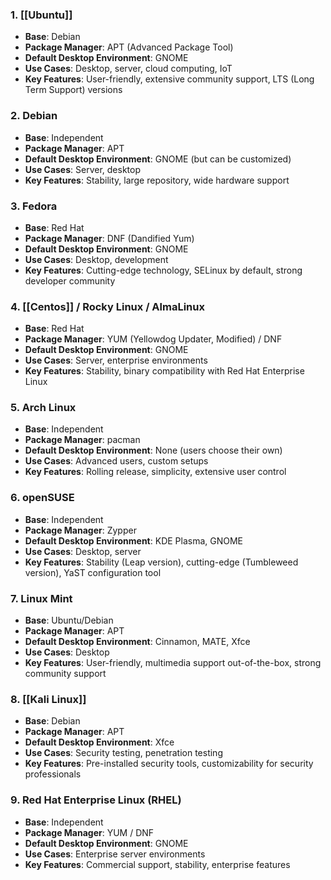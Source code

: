 ### 1. [[Ubuntu]]

- **Base**: Debian
- **Package Manager**: APT (Advanced Package Tool)
- **Default Desktop Environment**: GNOME
- **Use Cases**: Desktop, server, cloud computing, IoT
- **Key Features**: User-friendly, extensive community support, LTS (Long Term Support) versions

### 2. Debian

- **Base**: Independent
- **Package Manager**: APT
- **Default Desktop Environment**: GNOME (but can be customized)
- **Use Cases**: Server, desktop
- **Key Features**: Stability, large repository, wide hardware support

### 3. Fedora

- **Base**: Red Hat
- **Package Manager**: DNF (Dandified Yum)
- **Default Desktop Environment**: GNOME
- **Use Cases**: Desktop, development
- **Key Features**: Cutting-edge technology, SELinux by default, strong developer community

### 4. [[Centos]] / Rocky Linux / AlmaLinux

- **Base**: Red Hat
- **Package Manager**: YUM (Yellowdog Updater, Modified) / DNF
- **Default Desktop Environment**: GNOME
- **Use Cases**: Server, enterprise environments
- **Key Features**: Stability, binary compatibility with Red Hat Enterprise Linux

### 5. Arch Linux

- **Base**: Independent
- **Package Manager**: pacman
- **Default Desktop Environment**: None (users choose their own)
- **Use Cases**: Advanced users, custom setups
- **Key Features**: Rolling release, simplicity, extensive user control

### 6. openSUSE

- **Base**: Independent
- **Package Manager**: Zypper
- **Default Desktop Environment**: KDE Plasma, GNOME
- **Use Cases**: Desktop, server
- **Key Features**: Stability (Leap version), cutting-edge (Tumbleweed version), YaST configuration tool

### 7. Linux Mint

- **Base**: Ubuntu/Debian
- **Package Manager**: APT
- **Default Desktop Environment**: Cinnamon, MATE, Xfce
- **Use Cases**: Desktop
- **Key Features**: User-friendly, multimedia support out-of-the-box, strong community support

### 8. [[Kali Linux]]

- **Base**: Debian
- **Package Manager**: APT
- **Default Desktop Environment**: Xfce
- **Use Cases**: Security testing, penetration testing
- **Key Features**: Pre-installed security tools, customizability for security professionals

### 9. **Red Hat Enterprise Linux (RHEL)**

- **Base**: Independent
- **Package Manager**: YUM / DNF
- **Default Desktop Environment**: GNOME
- **Use Cases**: Enterprise server environments
- **Key Features**: Commercial support, stability, enterprise features